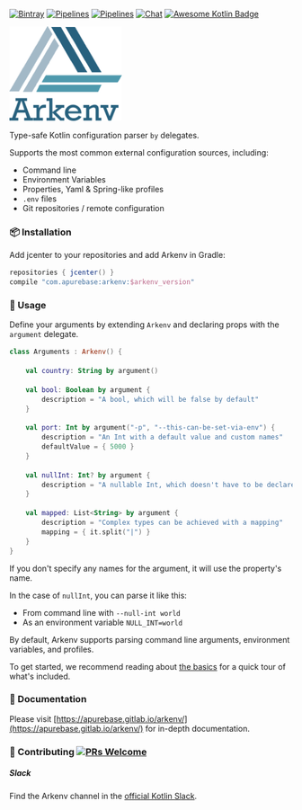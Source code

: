 [![Bintray](https://api.bintray.com/packages/apurebase/apurebase/arkenv/images/download.svg)](https://bintray.com/apurebase/apurebase/arkenv)
[![Pipelines](https://gitlab.com/apurebase/arkenv/badges/master/pipeline.svg)](https://gitlab.com/apurebase/arkenv/pipelines)
[![Pipelines](https://gitlab.com/apurebase/arkenv/badges/master/coverage.svg)](https://gitlab.com/apurebase/arkenv/commits/master)
[![Chat](https://img.shields.io/badge/chat-on%20slack-green.svg)](https://kotlinlang.slack.com/messages/CGF74HD19/)
[![Awesome Kotlin Badge](https://kotlin.link/awesome-kotlin.svg)](https://github.com/KotlinBy/awesome-kotlin)

<img src="/docs/arkenv_logo.png?raw=true" width="200">

Type-safe Kotlin configuration parser `by` delegates.

Supports the most common external configuration sources, including:
* Command line
* Environment Variables
* Properties, Yaml & Spring-like profiles
* `.env` files
* Git repositories / remote configuration


### 📦 Installation
Add jcenter to your repositories and add Arkenv in Gradle:

```groovy
repositories { jcenter() }
compile "com.apurebase:arkenv:$arkenv_version"
```

### 🔨 Usage
Define your arguments by extending `Arkenv` and declaring props with the `argument` delegate.
```kotlin
class Arguments : Arkenv() {

    val country: String by argument()

    val bool: Boolean by argument {
        description = "A bool, which will be false by default"
    }

    val port: Int by argument("-p", "--this-can-be-set-via-env") {
        description = "An Int with a default value and custom names"
        defaultValue = { 5000 }
    }

    val nullInt: Int? by argument {
        description = "A nullable Int, which doesn't have to be declared"
    }

    val mapped: List<String> by argument {
        description = "Complex types can be achieved with a mapping"
        mapping = { it.split("|") }
    }
}
```
If you don't specify any names for the argument, it will use the property's name.

In the case of `nullInt`, you can parse it like this:
* From command line with `--null-int world`
* As an environment variable `NULL_INT=world`

By default, Arkenv supports parsing command line arguments,
environment variables, and profiles.

To get started, we recommend reading about [the basics](https://apurebase.gitlab.io/arkenv/guides/the-basics)
for a quick tour of what's included.


### 📃 Documentation
Please visit [https://apurebase.gitlab.io/arkenv/](https://apurebase.gitlab.io/arkenv/) for in-depth documentation.

### 🤝 Contributing [![PRs Welcome](https://img.shields.io/badge/PRs-welcome-brightgreen.svg?style=flat-square)](http://makeapullrequest.com)

##### Slack
Find the Arkenv channel in the [official Kotlin Slack](https://kotlinlang.slack.com/messages/CGF74HD19/).

